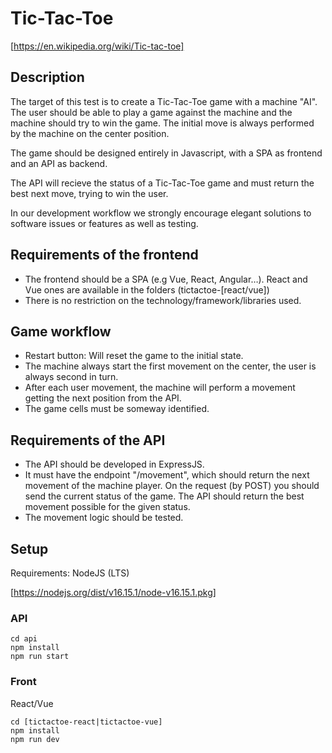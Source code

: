 # Tic-Tac-Toe

[https://en.wikipedia.org/wiki/Tic-tac-toe]

## Description

The target of this test is to create a Tic-Tac-Toe game with a machine "AI". The user should be able to play a game against the machine and
the machine should try to win the game. The initial move is always performed by the machine on the center position.

The game should be designed entirely in Javascript, with a SPA as frontend and an API as backend.

The API will recieve the status of a Tic-Tac-Toe game and must return the best next move, trying to win the user.

In our development workflow we strongly encourage elegant solutions to software issues or features as well as testing.

## Requirements of the frontend

- The frontend should be a SPA (e.g Vue, React, Angular…). React and Vue ones are available in the folders (tictactoe-[react/vue])
- There is no restriction on the technology/framework/libraries used.

## Game workflow

- Restart button: Will reset the game to the initial state.
- The machine always start the first movement on the center, the user is always second in turn.
- After each user movement, the machine will perform a movement getting the next position from the API. 
- The game cells must be someway identified.

## Requirements of the API

- The API should be developed in ExpressJS. 
- It must have the endpoint "/movement", which should return the next movement of the machine player. On the request (by POST) you should send the current status of the game. The API should return the best movement possible for the given status.
- The movement logic should be tested.

## Setup

Requirements: NodeJS (LTS)

[https://nodejs.org/dist/v16.15.1/node-v16.15.1.pkg]

### API

```
cd api
npm install
npm run start
```

### Front

React/Vue

```
cd [tictactoe-react|tictactoe-vue]
npm install
npm run dev
```
